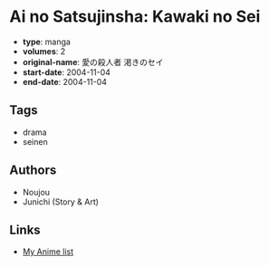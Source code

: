 # Ai no Satsujinsha: Kawaki no Sei

-   **type**: manga
-   **volumes**: 2
-   **original-name**: 愛の殺人者 渇きのセイ
-   **start-date**: 2004-11-04
-   **end-date**: 2004-11-04

## Tags

-   drama
-   seinen

## Authors

-   Noujou
-   Junichi (Story & Art)

## Links

-   [My Anime list](https://myanimelist.net/manga/18381/Ai_no_Satsujinsha__Kawaki_no_Sei)
